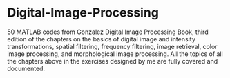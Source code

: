 # Digital-Image-Processing
50 MATLAB codes from Gonzalez Digital Image Processing Book, third edition of the chapters on the basics of digital image and intensity transformations, spatial filtering, frequency filtering, image retrieval, color image processing, and morphological image processing.
All the topics of all the chapters above in the exercises designed by me are fully covered and documented.
